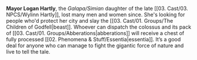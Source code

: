 **Mayor Logan Hartly**, the *Galapa/Simian* daughter of the late [[03. Cast/03. NPCS/Wylinn Hartly]], lost many men and women since. She's looking for people who'd protect her city and slay the [[03. Cast/01. Groups/The Children of Godfell\|beast]]. Whoever can dispatch the colossus and its pack of [[03. Cast/01. Groups/Abberations\|abberations]] will receive a chest of fully processed [[02. Phenomena & Stuff/Essentia\|essentia]]. It’s a good deal for anyone who can manage to fight the gigantic force of nature and live to tell the tale.
